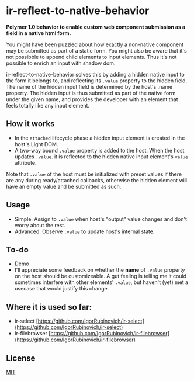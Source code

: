 # ir-reflect-to-native-behavior

**Polymer 1.0 behavior to enable custom web component submission as a field in a native html form.**

You might have been puzzled about how exactly a non-native component may be submitted as part of a static form. You might also be aware that it's not possibble to append child elements to input elements. Thus it's not possible to enrich an input with shadow dom.

ir-reflect-to-native-behavior solves this by adding a hidden native input to the form it belongs to, and reflecting its 
`.value` property to the hidden field. The name of the hidden input field is determined by the host's .name property. 
The hidden input is thus submitted as part of the native form under the given name, and provides the developer with
an element that feels totally like any input element.

## How it works
- In the `attached` lifecycle phase a hidden input element is created in the host's Light DOM.
- A two-way bound `.value` property is added to the host. When the host updates `.value`.
it is reflected to the hidden native input element's `value` attribute.

Note that `.value` of the host must be initialized with preset values if there are any during ready/attached callbacks, 
otherwise the hidden element will have an empty  value and be  submitted as such.

## Usage
- Simple: Assign to `.value` when host's "output" value changes and don't worry about the rest.
- Advanced: Observe `.value` to update host's internal state.

## To-do
- Demo
- I'll appreciate some feedback on whether the **name** of `.value` property on the host should be customizeable.
A gut feeling is telling me it could sometimes interfere with other elements' `.value`, but haven't (yet) met a usecase that would
justify this change.

## Where it is used so far:
- ir-select [https://github.com/IgorRubinovich/ir-select](https://github.com/IgorRubinovich/ir-select)
- ir-filebrowser [https://github.com/IgorRubinovich/ir-filebrowser](https://github.com/IgorRubinovich/ir-filebrowser)

## License
[MIT](http://opensource.org/licenses/MIT) 